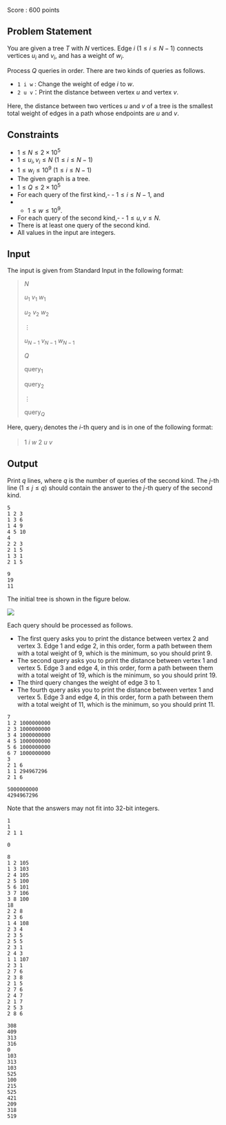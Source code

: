 Score : $600$ points

## Problem Statement

You are given a tree $T$ with $N$ vertices.
Edge $i$ $(1\leq i\leq N-1)$ connects vertices $u _ i$ and $v _ i$, and has a weight of $w _ i$.

Process $Q$ queries in order. There are two kinds of queries as follows.

- `1 i w` : Change the weight of edge $i$ to $w$.
- `2 u v`：Print the distance between vertex $u$ and vertex $v$.

Here, the distance between two vertices $u$ and $v$ of a tree is the smallest total weight of edges in a path whose endpoints are $u$ and $v$.

## Constraints

- $1\leq N\leq 2\times10^5$
- $1\leq u _ i,v _ i\leq N\ (1\leq i\leq N-1)$
- $1\leq w _ i\leq 10^9\ (1\leq i\leq N-1)$
- The given graph is a tree.
- $1\leq Q\leq 2\times10^5$
- For each query of the first kind,-   - $1\leq i\leq N-1$, and
-   - $1\leq w\leq 10^9$.
- For each query of the second kind,-   - $1\leq u,v\leq N$.
- There is at least one query of the second kind.
- All values in the input are integers.

## Input

The input is given from Standard Input in the following format:

> $N$
> 
> $u _ 1$ $v _ 1$ $w _ 1$
> 
> $u _ 2$ $v _ 2$ $w _ 2$
> 
> $\vdots$
> 
> $u _ {N-1}$ $v _ {N-1}$ $w _ {N-1}$
> 
> $Q$
> 
> $\operatorname{query} _ 1$
> 
> $\operatorname{query} _ 2$
> 
> $\vdots$
> 
> $\operatorname{query} _ Q$

Here, $\operatorname{query} _ i$ denotes the $i$-th query and is in one of the following format:

> $1$ $i$ $w$
> $2$ $u$ $v$

## Output

Print $q$ lines, where $q$ is the number of queries of the second kind.
The $j$-th line $(1\leq j\leq q)$ should contain the answer to the $j$-th query of the second kind.

```input1
5
1 2 3
1 3 6
1 4 9
4 5 10
4
2 2 3
2 1 5
1 3 1
2 1 5
```

```output1
9
19
11
```

The initial tree is shown in the figure below.

![](https://img.atcoder.jp/abc294/b11e5bebc4d34f82fc3cd43899df453b.png)

Each query should be processed as follows.

- The first query asks you to print the distance between vertex $2$ and vertex $3$. Edge $1$ and edge $2$, in this order, form a path between them with a total weight of $9$, which is the minimum, so you should print $9$.
- The second query asks you to print the distance between vertex $1$ and vertex $5$. Edge $3$ and edge $4$, in this order, form a path between them with a total weight of $19$, which is the minimum, so you should print $19$.
- The third query changes the weight of edge $3$ to $1$.
- The fourth query asks you to print the distance between vertex $1$ and vertex $5$. Edge $3$ and edge $4$, in this order, form a path between them with a total weight of $11$, which is the minimum, so you should print $11$.

```input2
7
1 2 1000000000
2 3 1000000000
3 4 1000000000
4 5 1000000000
5 6 1000000000
6 7 1000000000
3
2 1 6
1 1 294967296
2 1 6
```

```output2
5000000000
4294967296
```

Note that the answers may not fit into $32$-bit integers.

```input3
1
1
2 1 1
```

```output3
0
```

```input4
8
1 2 105
1 3 103
2 4 105
2 5 100
5 6 101
3 7 106
3 8 100
18
2 2 8
2 3 6
1 4 108
2 3 4
2 3 5
2 5 5
2 3 1
2 4 3
1 1 107
2 3 1
2 7 6
2 3 8
2 1 5
2 7 6
2 4 7
2 1 7
2 5 3
2 8 6
```

```output4
308
409
313
316
0
103
313
103
525
100
215
525
421
209
318
519
```